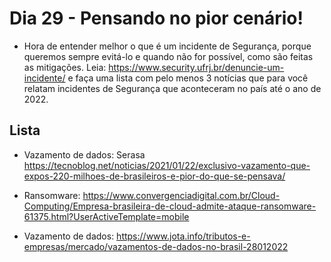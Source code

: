 # Dia 29 - Pensando no pior cenário!

- Hora de entender melhor o que é um incidente de Segurança, porque queremos sempre evitá-lo e quando não for possível, como são feitas as mitigações. Leia: https://www.security.ufrj.br/denuncie-um-incidente/ e faça uma lista com pelo menos 3 notícias que para você relatam incidentes de Segurança que aconteceram no país até o ano de 2022.

## Lista

- Vazamento de dados: Serasa https://tecnoblog.net/noticias/2021/01/22/exclusivo-vazamento-que-expos-220-milhoes-de-brasileiros-e-pior-do-que-se-pensava/

- Ransomware: https://www.convergenciadigital.com.br/Cloud-Computing/Empresa-brasileira-de-cloud-admite-ataque-ransomware-61375.html?UserActiveTemplate=mobile

- Vazamento de dados: https://www.jota.info/tributos-e-empresas/mercado/vazamentos-de-dados-no-brasil-28012022